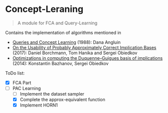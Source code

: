 # Concept-Leraning
> A module for FCA and Query-Learning

Contains the implementation of algorithms mentioned in
  * [Queries and Concept Learning](https://link.springer.com/content/pdf/10.1023/A:1022821128753.pdf) (1988): Dana Angluin
  * [On the Usability of Probably Approximately Correct Implication Bases](https://arxiv.org/pdf/1701.00877.pdf) (2017): Daniel Borchmann, Tom Hanika and Sergei Obiedkov
  * [Optimizations in computing the Duquenne–Guigues
basis of implications](https://link.springer.com/content/pdf/10.1007%2Fs10472-013-9353-y.pdf) (2014): Konstantin Bazhanov, Sergei Obiedkov


ToDo list:
- [x] FCA Part
- [ ] PAC Learning
  - [ ] Implement the dataset sampler
  - [x] Complete the approx-equivalent function
  - [x] Implement HORN1
